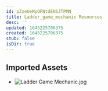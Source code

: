 ```yaml
---
id: pZzeUeMpOFNtdENSJTPMN
title: Ladder_game_mechanic Resources
desc: ''
updated: 1645225706375
created: 1645225706375
stub: false
isDir: true
---
```

## Imported Assets
- ![Ladder Game Mechanic.jpg](/assets/ladder-game-mechanic.jpg)
